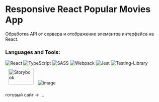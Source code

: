 # Responsive React Popular Movies App

Обработка API от сервера и отображение элементов интерфейса на React.

### Languages and Tools:

![React](https://img.shields.io/badge/react-%2320232a.svg?style=for-the-badge&logo=react&logoColor=%2361DAFB)
![TypeScript](https://img.shields.io/badge/typescript-%23007ACC.svg?style=for-the-badge&logo=typescript&logoColor=white)
![SASS](https://img.shields.io/badge/SASS-hotpink.svg?style=for-the-badge&logo=SASS&logoColor=white)
![Webpack](https://img.shields.io/badge/webpack-%238DD6F9.svg?style=for-the-badge&logo=webpack&logoColor=black)
![Jest](https://img.shields.io/badge/-jest-%23C21325?style=for-the-badge&logo=jest&logoColor=white)
![Testing-Library](https://img.shields.io/badge/-TestingLibrary-%23E33332?style=for-the-badge&logo=testing-library&logoColor=white)
<img style="margin: 10px" src="https://a11ybadges.com/badge?logo=storybook" alt="Storybook" width="80" height="50" />
![image](https://github.com/kamalov-eldar/mobx-movie-app/blob/master/src/img/movies.gif)

готовый сайт -> ...
